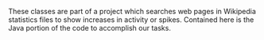 These classes are part of a project which searches web pages in Wikipedia statistics files to show increases in activity or spikes. Contained here is the Java portion of the code to accomplish our tasks.